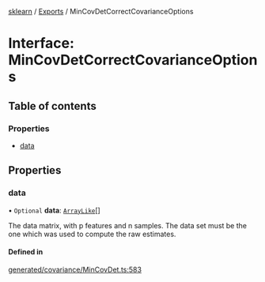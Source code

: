 [sklearn](../readme.md) / [Exports](../modules.md) / MinCovDetCorrectCovarianceOptions

# Interface: MinCovDetCorrectCovarianceOptions

## Table of contents

### Properties

- [data](MinCovDetCorrectCovarianceOptions.md#data)

## Properties

### data

• `Optional` **data**: [`ArrayLike`](../modules.md#arraylike)[]

The data matrix, with p features and n samples. The data set must be the one which was used to compute the raw estimates.

#### Defined in

[generated/covariance/MinCovDet.ts:583](https://github.com/transitive-bullshit/scikit-learn-ts/blob/367336a/packages/sklearn/src/generated/covariance/MinCovDet.ts#L583)
